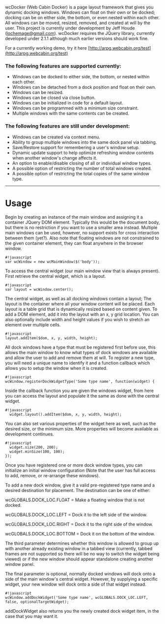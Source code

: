 wcDocker (Web Cabin Docker) is a page layout framework that gives you dynamic docking windows.  Windows can float on their own or be docked; docking can be on either side, the bottom, or even nested within each other.  All windows can be moved, resized, removed, and created at will by the user.  This project is currently under development by Jeff Houde (lochemage@gmail.com).  wcDocker requires the JQuery library, currently developed under 2.1.1 although much earlier versions should work fine.

For a currently working demo, try it here [http://arpg.webcabin.org/test](http://arpg.webcabin.org/test)

### The following features are supported currently: ###

* Windows can be docked to either side, the bottom, or nested within each other.
* Windows can be detached from a dock position and float on their own.
* Windows can be resized.
* Windows can be closed via close button.
* Windows can be initialized in code for a default layout.
* Windows can be programmed with a minimum size constraint.
* Multiple windows with the same contents can be created.


### The following features are still under development: ###

* Windows can be created via context menu.
* Ability to group multiple windows into the same dock panel via tabbing.
* Save/Restore support for remembering a user's window setup.
* Dynamic update support to help optimize refreshing window contents when another window's change affects it.
* An option to enable/disable closing of all or individual window types.
* A possible option of restricting the number of total windows created.
* A possible option of restricting the total copies of the same window type.

****

# Usage #


Begin by creating an instance of the main window and assigning it a container JQuery DOM element.
Typically this would be the document body, but there is no restriction if you want to use a
smaller area instead.  Multiple main windows can be used, however, no support exists for
cross interaction between them (yet?).  Also note that floating windows are not constrained to
the given container element, they can float anywhere in the browser window.
```
#!javascript
var wcWindow = new wcMainWindow($('body'));
```
To access the central widget (our main window view that is always present).
First retrieve the central widget, which is a layout.

```
#!javascript
var layout = wcWindow.center();
```
The central widget, as well as all docking windows contain a layout;
The layout is the container where all your window content will be placed.
Each layout is a table grid that is dynamically resized based on content
given. To add a DOM element, add it into the layout with an x, y grid
location. You can also optionally include width and height values if
you wish to stretch an element over multiple cells.
```
#!javascript
layout.addItem($dom, x, y, width, height);
```
All dock windows have a type that must be registered first before use, this allows
the main window to know what types of dock windows are available and allow the user
to add and remove them at will.  To register a new type, you will need a unique name
to identify it and a function callback which allows you to setup the window when
it is created.
```
#!javascript
wcWindow.registerDockWidgetType('Some type name', function(widget) {
```
Inside the callback function you are given the windows widget, from here you can
access the layout and populate it the same as done with the central widget.
```
#!javascript
  widget.layout().addItem($dom, x, y, width, height);
```
You can also set various properties of the widget here as well, such as
the desired size, or the minimum size.  More properties will become available
as development continues.
```
#!javascript
  widget.size(200, 200);
  widget.minSize(100, 100);
});
```
Once you have registered one or more dock window types, you can initialize
an initial window configuration (Note that the user has full access to add,
remove, or re-arrange these windows).

To add a new dock window, give it a valid pre-registered type name and a
desired destination for placement.  The destination can be one of either:

wcGLOBALS.DOCK_LOC.FLOAT    = Make a floating window that is not docked.

wcGLOBALS.DOCK_LOC.LEFT     = Dock it to the left side of the window.

wcGLOBALS.DOCK_LOC.RIGHT    = Dock it to the right side of the window.

wcGLOBALS.DOCK_LOC.BOTTOM   = Dock it on the bottom of the window.

The third parameter determines whether this window is allowed to group
up with another already existing window in a tabbed view (currently, tabbed
frames are not supported so there will be no way to switch the widget
being viewed) or if the new window should appear standalone creating
another window panel.

The final parameter is optional, normally docked windows will dock onto
a side of the main window's central widget. However, by supplying a
specific widget, your new window will dock onto a side of that widget
instead.
```
#!javascript
wcWindow.addDockWidget('Some type name', wcGLOBALS.DOCK_LOC.LEFT, false, optionalTargetWidget);
```
addDockWidget also returns you the newly created dock widget item, in the
case that you may want it.